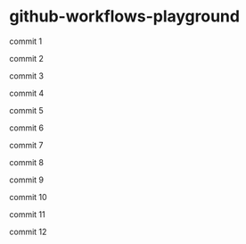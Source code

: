 # github-workflows-playground

commit 1

commit 2

commit 3

commit 4

commit 5

commit 6

commit 7

commit 8

commit 9

commit 10

commit 11

commit 12
